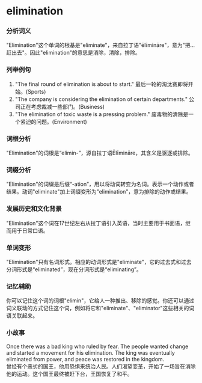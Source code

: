 # elimination

### 分析词义

  

"Elimination"这个单词的根基是"eliminate"，来自拉丁语"ēlīmināre"，意为"把...赶出去"。因此"elimination"的意思是消除，清除，排除。

  

### 列举例句

  

1.  "The final round of elimination is about to start." 最后一轮的淘汰赛即将开始。(Sports)
2.  "The company is considering the elimination of certain departments." 公司正在考虑裁减一些部门。(Business)
3.  "The elimination of toxic waste is a pressing problem." 废毒物的清除是一个紧迫的问题。(Environment)

  

### 词根分析

  

"Elimination"的词根是“elimin-”，源自拉丁语Ēlīmināre，其含义是驱逐或排除。

  

### 词缀分析

  

"Elimination"的词缀是后缀“-ation”，用以将动词转变为名词。表示一个动作或者结果。动词"eliminate"加上词缀变形为"elimination"，意为排除的动作或结果。

  

### 发展历史和文化背景

  

"Elimination"这个词在17世纪左右从拉丁语引入英语，当时主要用于书面语，继而用于日常口语。

  

### 单词变形

  

"Elimination"只有名词形式。相应的动词形式是"eliminate"，它的过去式和过去分词形式是“eliminated”，现在分词形式是“eliminating”。

  

### 记忆辅助

  

你可以记住这个词的词根"elimin"，它给人一种推出、移除的感觉。你还可以通过词义联动的方式记住这个词，例如将它和"eliminate"、"eliminator"这些相关的词语关联起来。

  

### 小故事

  

Once there was a bad king who ruled by fear. The people wanted change and started a movement for his elimination. The king was eventually eliminated from power, and peace was restored in the kingdom.  
曾经有个恶劣的国王，他用恐惧来统治人民。人们渴望变革，开始了一场旨在消除他的运动。这个国王最终被赶下台，王国恢复了和平。
